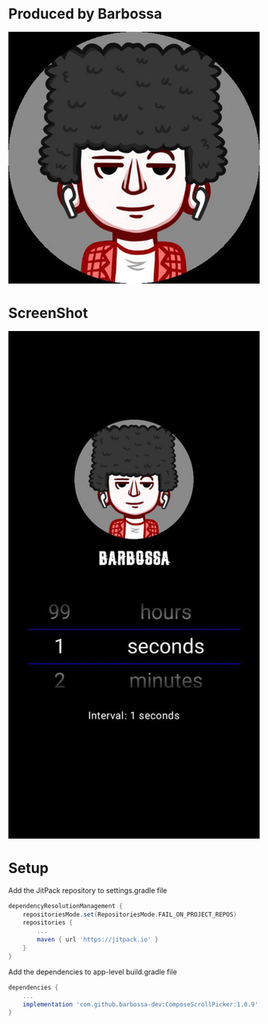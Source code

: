 # Produced by Barbossa

<img src=".github/logo.jpg"/>

# ScreenShot

<img src=".github/screenshot.jpg"/>

# Setup
Add the JitPack repository to settings.gradle file
```gradle
dependencyResolutionManagement {
    repositoriesMode.set(RepositoriesMode.FAIL_ON_PROJECT_REPOS)
    repositories {
        ...      
        maven { url 'https://jitpack.io' }
    }
}
```

Add the dependencies to app-level build.gradle file
```gradle
dependencies {
    ...
    implementation 'com.github.barbossa-dev:ComposeScrollPicker:1.0.9'
}
```





